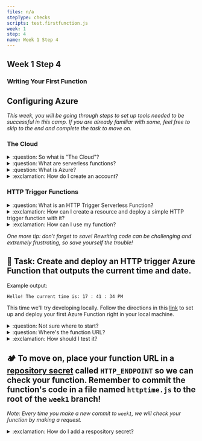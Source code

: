 ```yaml
---
files: n/a
stepType: checks
scripts: test.firstfunction.js
week: 1
step: 4
name: Week 1 Step 4
---
```


## Week 1 Step 4

### Writing Your First Function

## Configuring Azure

*This week, you will be going through steps to set up tools needed to be successful in this camp. If you are already familiar with some, feel free to skip to the end and complete the task to move on.*

### The Cloud

<details>
<summary>:question: So what is "The Cloud"?</summary>
    </br>
    
![http://infomotions.com/musings/waves/media/client-server-illustration.gif](http://infomotions.com/musings/waves/media/client-server-illustration.gif)

> A [server](https://www.infotech.co.uk/blog/it-infrastructure-what-does-a-server-actually-do) is a computer that provides (serves) data to other computers, called clients. Client connect to servers through the internet.

Clients communicate with servers with through HTTP requests. For example, when you are on your favorite browser and look up YouTube.com, you are making an HTTP get request to the server to load the contents from YouTube.com.
    
> ["The cloud"](https://www.cloudflare.com/learning/cloud/what-is-the-cloud/) refers to servers that are accessed over the Internet, and the software and databases that run on those servers. Cloud servers are located in data centers all over the world. By using cloud computing, users and companies don't have to manage physical servers themselves or run software applications on their own machines.

Watch the 5 min video below before continuing to understand what the cloud is:

[![ "What is The Cloud as Fast As Possible"](http://img.youtube.com/vi/dsKIpLKo8AE/0.jpg)](http://www.youtube.com/watch?v=dsKIpLKo8AE "What is The Cloud as Fast As Possible")

If you want to learn more about Azure and all its cloud applications, feel free to check out this [link](https://azure.microsoft.com/en-us/overview/what-is-azure/), an overview of its capabilities.
<br><br/>
</details>

<details>
<summary>:question: What are serverless functions?</summary>
    </br>

Similarly, serverless functions are cool since they engage the use of serverless computing without the customer (you) having to worry about server space. This allows you to deploy code quickly and easily.

Here's a great explanation of [Serverless Demystified](https://dev.to/kbariotis/serverless-demystified-333k)

[⚡️ 10 Ways to Use Serverless Functions](https://dev.to/aws/10-ways-to-use-serverless-functions-bme)

<br><br/>
</details>

<details>
<summary>:question: What is Azure?</summary>
    </br>

**According to Microsoft:**

> Azure is an ever-expanding set of cloud services to help your organization meet your business challenges. It’s the freedom to build, manage, and deploy applications on a massive, global network using your favorite tools and frameworks.
<br><br/>
</details>

<details>
<summary>:exclamation: How do I create an account?</summary>
    </br>

1. To create an Azure account, go to: https://azure.microsoft.com/en-us/free/ and press **Start free** to be relocated to a signup page.

![register](https://user-images.githubusercontent.com/69332964/113362023-5dadbf80-931b-11eb-814c-5ec22c2f818d.png)

2. After signing in with your Microsoft account and filling in your personal details, you will be asked to add a credit card.

> Rest assured, this is only for security purposes (preventing multiple free accounts per person), and **you won't be charged** unless you choose to buy a premium account, which we do not need for this course. 

If you need some help navigating Azure, check out this super helpful [resource](https://azure.microsoft.com/en-us/get-started/) provided by Microsoft.
<br><br/>
</details>

### HTTP Trigger Functions

<details>
<summary>:question: What is an HTTP Trigger Serverless Function?</summary>
  </br>

Serverless architecture breaks down a cloud native application into functions. When you create an serverless function, you needs to be able to "trigger" the function when you need to use/access it.

<img src="https://hackernoon.com/hn-images/1*x_v5NRC3TTMt1MaYl1gMUg.jpeg" width=500px/>

What does it mean to trigger something? Triggering is the same as "invoking" or calling upon the function. Let's say we have created simple a function that provides us with the current time. We can create a timer trigger that will invoke/call upon that function at some scheduled times in day, for example, every night at 10pm when it's time for bed.

What is an HTTP trigger? An HTTP trigger is one that can be used to invoke a serverless function with an HTTP request.

<img src="https://packt-type-cloud.s3.amazonaws.com/uploads/sites/3237/2018/11/a21fa5a5-dea4-42e7-b607-86bc543e9877.jpg" width=600px/>

<br><br/>
</details>

<details>
<summary>:exclamation: How can I create a resource and deploy a simple HTTP trigger function with it?</summary>
  </br>
  
1. Click “Create a resource” in your [portal](https://portal.azure.com/) (near the top left of the screen)

<img width="1134" alt="resourceCreate" src="https://user-images.githubusercontent.com/70852990/104529849-a6859000-55d8-11eb-9d4e-335f21c94776.png">

2. Choose “Function App” (it should be in the list of popular resources, with the lightning logo, but you should also be able to search it in the marketplace)

<img width="589" alt="FunctionApp" src="https://user-images.githubusercontent.com/70852990/104529847-a5ecf980-55d8-11eb-8ca2-b739ea386472.png">

3. Create a new resource group, with a unique resource name (related to what your app does e.g. "TimeFunction"). Add a unique Function App name as well (e.g. "ShreyasTimeApp").
4. Make sure the "Code" button is selected next to Publish, the Runtime stack is Node.js, and the Version selected is 12 LTS

<img width="763" alt="codeDocker" src="https://user-images.githubusercontent.com/70852990/104529846-a5ecf980-55d8-11eb-8883-a128333c4bff.png">

5. Select your region
6. All of the other tabs in this step should be correctly filled (you can double-check them if you want), so you should be ready to click "Review+Create" and then “Create”
7. Deploying may take a few minutes – be patient! Once the function is deployed, open it.

![go to resource](https://user-images.githubusercontent.com/28051494/114977384-6da9c100-9e3c-11eb-9651-9ad8fac6bc04.png)

9. Go to the “Functions” tap on the left (with symbol {fx}).

![resource](https://user-images.githubusercontent.com/28051494/114977495-96ca5180-9e3c-11eb-9114-30f74a255dbb.png)

10. Click “Add” on this page, and then search “HTTP trigger” (in the side window that opens)

![add function](https://user-images.githubusercontent.com/28051494/114977534-a9448b00-9e3c-11eb-9510-3707e84ca1ac.png)

12. Click “Add” (at the bottom of the side window) – creating this HTTP trigger may take a few seconds, so remember: patience!

<img width="1167" alt="httpTrigger" src="https://user-images.githubusercontent.com/70852990/104529848-a6859000-55d8-11eb-902d-f77bfd3df12a.png">

11. Once this trigger is created, it should automatically open. Click the “Code + Test” tab on the left side, and you should be able to see and edit the code.

<img width="1440" alt="code+Test" src="https://user-images.githubusercontent.com/70852990/104529845-a5ecf980-55d8-11eb-9c88-64e6e5065a2a.png">

12. Click “Save” and “Refresh” (in that order, and refresh only once the trigger has completely saved) when you have finished writing your code (or in between – it never hurts).
13. Click “Test/Run” once you are ready to try out your new trigger function. If it all works smoothly, and the code has no errors, you should receive an output that says "Hello, Azure. This HTTP triggered function executed successfully."

![output](https://user-images.githubusercontent.com/28051494/114978046-8666a680-9e3d-11eb-800a-9298a74deeb8.png)
<br><br/>
</details>

<details>
<summary>:exclamation: How can I use my function?</summary>
  </br>
  
Let's try triggering this function! Click on the "Get function URL" button and copy the function url, then go ahead and paste it into a new tab. You will be able to see this in the log in your Azure portal, every time your trigger the function.

![trigger the function](https://media.giphy.com/media/gK86LCd5HiEUpz1t0i/giphy.gif)

First let's try to understand what is happening here:

```javascript
module.exports = async function (context, req) {
    context.log('JavaScript HTTP trigger function processed a request.');

    const name = (req.query.name || (req.body && req.body.name));
    const responseMessage = name
        ? "Hello, " + name + ". This HTTP triggered function executed successfully."
        : "This HTTP triggered function executed successfully. Pass a name in the query string or in the request body for a personalized response.";

    context.res = {
        // status: 200, /* Defaults to 200 */
        body: responseMessage
    };
}
```

The context.log statement at the top of the function is there to indicate to the developer (you) anytime a trigger has been made. Next, we have a constant variable called name that can be passed in through the query parameters (the Input section when you click "Test & Run").

Below this, we have a "conditional ternary operator" which allows us to make a simple conditional statement (if something is true, do this, else/otherwise do that) efficiently.

```javascript

//condition: if name exists
name
//? is chosen if the condition evaluates to true
? "Hello, " + name + ". This HTTP triggered function executed successfully."
//: is chosen if the condition evaluates to false
: "This HTTP triggered function executed successfully. Pass a name in the query string or in the request body for a personalized response.";

```

In this case, we have additionally assigned the results of that conditional ternary statement to another variable called `responseMessage` so that we can return the result of the Azure Function using `context.res`.

Once you have made sure that the function is saved, let's try running it again but now with new query parameters. In the variable definition of `name` we enable the function get the value of `name` in two ways. Let's test it out:
1. In the input, create a new Query parameter with the Name "name" and your name for the Value.

<img width="300" alt="query parameters" src="https://user-images.githubusercontent.com/28051494/114982357-34754f00-9e44-11eb-95c1-f4fbae1bcb40.png">

2. Run the function and check the HTTP response content - make sure that the output now contains your name.

<img width="300" alt="output" src="https://user-images.githubusercontent.com/28051494/114982672-9930a980-9e44-11eb-94f6-fc9d786c7fa5.png">

3. Next, let's try to use the body to change the name. In the input body, change "Azure" to another name (a different name) in double quotes and run the function. You should notice that the output still contains the first name you provided. Check out the code and see if you can figure out why this is.

<details>
<summary>:question: Why does the function output prioritize the Query parameter over the body parameter?</summary>
  </br>
  
```javascript
const name = (req.query.name || (req.body && req.body.name));
```

In the name variable definition you will see that or || operator. This indicates that the value of name can either be `req.query.name` or `req.body && req.body.name`. Because of the order of the options, it will take the first value if the first value exists. Thus, if we want to use the body, we will need to remove the name parameter from the query.
<br><br/>
</details>

4. In the Input, remove the name query parameter and try running the function again.

<img width="300" alt="output" src="https://media.giphy.com/media/0FDszXrBqNmV9xR8Dp/giphy.gif">

Try editing this function on your own! *(Don't forget to save when you make changes!)*


<br><br/>
</details>

*One more tip: don’t forget to save! Rewriting code can be challenging and extremely frustrating, so save yourself the trouble!*

## **:pencil: Task: Create and deploy an HTTP trigger Azure Function that outputs the current time and date.**

Example output:
```
Hello! The current time is: 17 : 41 : 34 PM
```

This time we'll try developing locally. Follow the directions in this [link](https://docs.microsoft.com/en-us/azure/azure-functions/functions-develop-local) to set up and deploy your first Azure Function right in your local machine.

<details>
<summary>:question: Not sure where to start?</summary>
    </br>
    
We need to edit the function so that it returns the current time.

1. First start by creating a variable that gets the current time (try googling "how to get current time in Javascript").
2. Try to test your function to make sure that it is returning the time in the right format (and timezone).
3. Once you get the time printing, you can remove any extra code related to getting the parameters since we don't need that for this task. Make sure your output matches the example output with accurate current time.

<details>
<summary>:question: Still stuck? Check out the code below:</summary>
    </br>

Javascript has a built in [Date object](https://developer.mozilla.org/en-US/docs/Web/JavaScript/Reference/Global_Objects/Date) that evaluates to the time in milliseconds since 1 January 1970 UTC (keep the timezone in mind).

First you want to create an instance of the Date object:
```javascript
var currentdate = new Date(); 
```

Next, you can use the [Instance Methods](https://developer.mozilla.org/en-US/docs/Web/JavaScript/Reference/Global_Objects/Date#instance_methods) in the linked documentation to use methods that calculate the current hours, minutes, and seconds to get the current time.

```javascript
var currentime = currentdate.getHours() + ":" 
    + currentdate.getMinutes() + ":" 
    + currentdate.getSeconds();
```

<br><br/>
</details>

<br><br/>
</details>

<details>
<summary>:question: Where's the function URL?</summary>
    </br>

Go to the function trigger you are working on, and find this button above the code.
![code](https://user-images.githubusercontent.com/69332964/99188529-73369a00-272a-11eb-93df-04fdce5381df.png)
<br><br/>
</details>

<details>
<summary>:exclamation: How should I test it?</summary>
    </br>

**Option 1:**
Paste the *function url* directly in your browser and add the query parameters to the end of the url: `&param_name=param_value`. Text with the current time should appear.

**Option 2:**
Use **Postman**! Paste the *function url* and make a GET request. In the output box, you should get something like this:
![image](https://user-images.githubusercontent.com/69332964/113361613-63ef6c00-931a-11eb-9380-7d58a3dea1b4.png)
<br><br/>
</details>

## **:camping: To move on, place your function URL in a [repository secret](https://docs.github.com/en/actions/reference/encrypted-secrets#creating-encrypted-secrets-for-a-repository) called `HTTP_ENDPOINT` so we can check your function. Remember to commit the function's code in a file named `httptime.js` to the root of the `week1` branch!**

*Note: Every time you make a new commit to `week1`, we will check your function by making a request.*

<details>
<summary>:exclamation: How do I add a respository secret?</summary>
    </br>

[Here are some steps:](https://docs.github.com/en/actions/reference/encrypted-secrets#creating-encrypted-secrets-for-a-repository)  
1. On GitHub, navigate to the main page of the repository.
2. Under your repository name, click `Settings`.
![settings](https://docs.github.com/assets/images/help/repository/repo-actions-settings.png)
3. In the left sidebar, click Secrets.
4. Click New repository secret.
5. Type a name for your secret in the Name input box.
6. Enter the value for your secret.
7. Click Add secret.
<br><br/>
</details>
